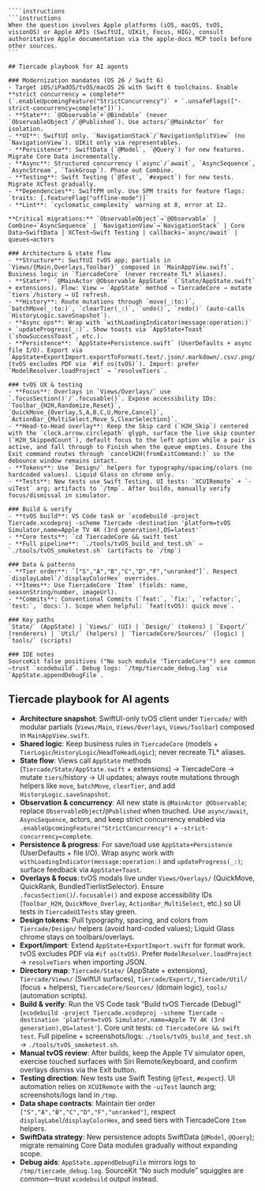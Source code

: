 ````instructions
````instructions
```instructions
When the question involves Apple platforms (iOS, macOS, tvOS, visionOS) or Apple APIs (SwiftUI, UIKit, Focus, HIG), consult authoritative Apple documentation via the apple-docs MCP tools before other sources.
```

## Tiercade playbook for AI agents

### Modernization mandates (OS 26 / Swift 6)
- Target iOS/iPadOS/tvOS/macOS 26 with Swift 6 toolchains. Enable **strict concurrency = complete** (`.enableUpcomingFeature("StrictConcurrency")` + `.unsafeFlags(["-strict-concurrency=complete"])`).
- **State**: `@Observable`+`@Bindable` (never `ObservableObject`/`@Published`). Use actors/`@MainActor` for isolation.
- **UI**: SwiftUI only. `NavigationStack`/`NavigationSplitView` (no `NavigationView`). UIKit only via representables.
- **Persistence**: SwiftData (`@Model`, `@Query`) for new features. Migrate Core Data incrementally.
- **Async**: Structured concurrency (`async`/`await`, `AsyncSequence`, `AsyncStream`, `TaskGroup`). Phase out Combine.
- **Testing**: Swift Testing (`@Test`, `#expect`) for new tests. Migrate XCTest gradually.
- **Dependencies**: SwiftPM only. Use SPM traits for feature flags: `traits: [.featureFlag("offline-mode")]`
- **Lint**: `cyclomatic_complexity` warning at 8, error at 12.

**Critical migrations:** `ObservableObject`→`@Observable` | Combine→`AsyncSequence` | `NavigationView`→`NavigationStack` | Core Data→SwiftData | XCTest→Swift Testing | callbacks→`async/await` | queues→actors

### Architecture & state flow
- **Structure**: SwiftUI tvOS app; partials in `Views/{Main,Overlays,Toolbar}` composed in `MainAppView.swift`. Business logic in `TiercadeCore` (never recreate TL* aliases).
- **State**: `@MainActor @Observable AppState` (`State/AppState.swift` + extensions). Flow: View → `AppState` method → TiercadeCore → mutate `tiers`/history → UI refresh.
- **History**: Route mutations through `move(_:to:)`, `batchMove(_:to:)`, `clearTier(_:)`, `undo()`, `redo()` (auto-calls `HistoryLogic.saveSnapshot`).
- **Async ops**: Wrap with `withLoadingIndicator(message:operation:)` + `updateProgress(_:)`. Show toasts via `AppState+Toast` (`showSuccessToast`, etc.).
- **Persistence**: `AppState+Persistence.swift` (UserDefaults + async file I/O). Export via `AppState+ExportImport.exportToFormat(.text/.json/.markdown/.csv/.png/.pdf)` (tvOS excludes PDF via `#if os(tvOS)`). Import: prefer `ModelResolver.loadProject` → `resolveTiers`.

### tvOS UX & testing
- **Focus**: Overlays in `Views/Overlays/` use `.focusSection()`/`.focusable()`. Expose accessibility IDs: `Toolbar_{H2H,Randomize,Reset}`, `QuickMove_{Overlay,S,A,B,C,U,More,Cancel}`, `ActionBar_{MultiSelect,Move_S,ClearSelection}`.
- **Head-to-Head overlay**: Keep the Skip card (`H2H_Skip`) centered with the `clock.arrow.circlepath` glyph, surface the live skip counter (`H2H_SkippedCount`), default focus to the left option while a pair is active, and fall through to Finish when the queue empties. Ensure the Exit command routes through `cancelH2H(fromExitCommand:)` so the debounce window remains intact.
- **Tokens**: Use `Design/` helpers for typography/spacing/colors (no hardcoded values). Liquid Glass on chrome only.
- **Tests**: New tests use Swift Testing. UI tests: `XCUIRemote` + `-uiTest` arg; artifacts to `/tmp`. After builds, manually verify focus/dismissal in simulator.

### Build & verify
- **tvOS build**: VS Code task or `xcodebuild -project Tiercade.xcodeproj -scheme Tiercade -destination 'platform=tvOS Simulator,name=Apple TV 4K (3rd generation),OS=latest'`
- **Core tests**: `cd TiercadeCore && swift test`
- **Full pipeline**: `./tools/tvOS_build_and_test.sh` → `./tools/tvOS_smoketest.sh` (artifacts to `/tmp`)

### Data & patterns
- **Tier order**: `["S","A","B","C","D","F","unranked"]`. Respect `displayLabel`/`displayColorHex` overrides.
- **Items**: Use TiercadeCore `Item` (fields: name, seasonString/number, imageUrl).
- **Commits**: Conventional Commits (`feat:`, `fix:`, `refactor:`, `test:`, `docs:`). Scope when helpful: `feat(tvOS): quick move`.

### Key paths
`State/` (AppState) | `Views/` (UI) | `Design/` (tokens) | `Export/` (renderers) | `Util/` (helpers) | `TiercadeCore/Sources/` (logic) | `tools/` (scripts)

### IDE notes
SourceKit false positives ("No such module 'TiercadeCore'") are common—trust `xcodebuild`. Debug logs: `/tmp/tiercade_debug.log` via `AppState.appendDebugFile`.
````

## Tiercade playbook for AI agents
- **Architecture snapshot**: SwiftUI-only tvOS client under `Tiercade/` with modular partials (`Views/Main`, `Views/Overlays`, `Views/Toolbar`) composed in `MainAppView.swift`.
- **Shared logic**: Keep business rules in `TiercadeCore` (models + `TierLogic`/`HistoryLogic`/`HeadToHeadLogic`); never recreate TL* aliases.
- **State flow**: Views call `AppState` methods (`Tiercade/State/AppState.swift` + extensions) → TiercadeCore → mutate `tiers`/history → UI updates; always route mutations through helpers like `move`, `batchMove`, `clearTier`, and add `HistoryLogic.saveSnapshot`.
- **Observation & concurrency**: All new state is `@MainActor @Observable`; replace `ObservableObject`/`@Published` when touched. Use `async/await`, `AsyncSequence`, actors, and keep strict concurrency enabled via `.enableUpcomingFeature("StrictConcurrency")` + `-strict-concurrency=complete`.
- **Persistence & progress**: For save/load use `AppState+Persistence` (UserDefaults + file I/O). Wrap async work with `withLoadingIndicator(message:operation:)` and `updateProgress(_:)`; surface feedback via `AppState+Toast`.
- **Overlays & focus**: tvOS modals live under `Views/Overlays/` (QuickMove, QuickRank, BundledTierlistSelector). Ensure `.focusSection()`/`.focusable()` and expose accessibility IDs (`Toolbar_H2H`, `QuickMove_Overlay`, `ActionBar_MultiSelect`, etc.) so UI tests in `TiercadeUITests` stay green.
- **Design tokens**: Pull typography, spacing, and colors from `Tiercade/Design/` helpers (avoid hard-coded values); Liquid Glass chrome stays on toolbars/overlays.
- **Export/import**: Extend `AppState+ExportImport.swift` for format work. tvOS excludes PDF via `#if os(tvOS)`. Prefer `ModelResolver.loadProject` → `resolveTiers` when importing JSON.
- **Directory map**: `Tiercade/State/` (AppState + extensions), `Tiercade/Views/` (SwiftUI surfaces), `Tiercade/Export/`, `Tiercade/Util/` (focus + helpers), `TiercadeCore/Sources/` (domain logic), `tools/` (automation scripts).
- **Build & verify**: Run the VS Code task “Build tvOS Tiercade (Debug)” (`xcodebuild -project Tiercade.xcodeproj -scheme Tiercade -destination 'platform=tvOS Simulator,name=Apple TV 4K (3rd generation),OS=latest'`). Core unit tests: `cd TiercadeCore && swift test`. Full pipeline + screenshots/logs: `./tools/tvOS_build_and_test.sh` → `./tools/tvOS_smoketest.sh`.
- **Manual tvOS review**: After builds, keep the Apple TV simulator open, exercise touched surfaces with Siri Remote/keyboard, and confirm overlays dismiss via the Exit button.
- **Testing direction**: New tests use Swift Testing (`@Test`, `#expect`). UI automation relies on `XCUIRemote` with the `-uiTest` launch arg; screenshots/logs land in `/tmp`.
- **Data shape contracts**: Maintain tier order `["S","A","B","C","D","F","unranked"]`, respect `displayLabel`/`displayColorHex`, and seed tiers with TiercadeCore `Item` helpers.
- **SwiftData strategy**: New persistence adopts SwiftData (`@Model`, `@Query`); migrate remaining Core Data modules gradually without expanding scope.
- **Debug aids**: `AppState.appendDebugFile` mirrors logs to `/tmp/tiercade_debug.log`. SourceKit “No such module” squiggles are common—trust `xcodebuild` output instead.
````
